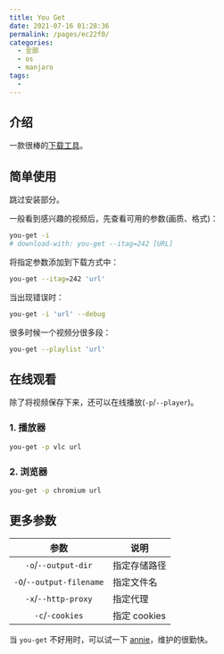 ```yaml
---
title: You Get
date: 2021-07-16 01:28:36
permalink: /pages/ec22f0/
categories: 
  - 全部
  - os
  - manjaro
tags: 
  - 
---
```


## 介绍

一款很棒的[下载工具](https://github.com/soimort/you-get)。



## 简单使用

跳过安装部分。

一般看到感兴趣的视频后，先查看可用的参数(画质、格式)：

```bash
you-get -i
# download-with: you-get --itag=242 [URL]
```

将指定参数添加到下载方式中：

```bash
you-get --itag=242 'url'
```

当出现错误时：

```bash
you-get -i 'url' --debug
```

很多时候一个视频分很多段：

```bash
you-get --playlist 'url'
```



## 在线观看

除了将视频保存下来，还可以在线播放(`-p`/`--player`)。

### 1. 播放器

```bash
you-get -p vlc url
```

### 2. 浏览器

```bash
you-get -p chromium url
```



## 更多参数

|           参数           | 说明         |
| :----------------------: | ------------ |
|   `-o`/`--output-dir`    | 指定存储路径 |
| `-O`/`--output-filename` | 指定文件名   |
|   `-x`/`--http-proxy`    | 指定代理     |
|     `-c`/`-cookies`      | 指定 cookies |

当 `you-get` 不好用时，可以试一下 [annie](https://github.com/iawia002/annie)，维护的很勤快。